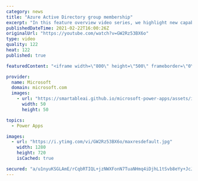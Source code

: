 ```yaml
---
category: news
title: "Azure Active Directory group membership"
excerpt: "In this feature overview video series, we highlight new capabilities included in the latest update to Microsoft Power Apps.  Power Apps Dataverse provides record level security to Azure Active Directory group membership types. Admins can easily set up and assign permissions to different Azure AD users,"
publishedDateTime: 2021-02-22T16:00:26Z
originalUrl: "https://youtube.com/watch?v=GW2Rz53BX6o"
type: video
quality: 122
heat: 122
published: true

featuredContent: "<iframe width=\"800\" height=\"500\" frameborder=\"0\" src=\"https://www.youtube.com/embed/GW2Rz53BX6o\" allow=\"accelerometer; autoplay; encrypted-media; gyroscope; picture-in-picture\" allowfullscreen></iframe>"

provider:
  name: Microsoft
  domain: microsoft.com
  images:
    - url: "https://smartableai.github.io/microsoft-power-apps/assets/images/organizations/microsoft.com-50x50.jpg"
      width: 50
      height: 50

topics:
  - Power Apps

images:
  - url: "https://i.ytimg.com/vi/GW2Rz53BX6o/maxresdefault.jpg"
    width: 1280
    height: 720
    isCached: true

secured: "a/u1nyuKSGLAmE/rCqbRTIQL+jzNWXFonN7TuaNHmq4iDjhL1tSvb8eYy+JcJc8iaxs5b49TTlCtrsnY7xzJWZ8sYlMrBxpe0p4EpkJYSnXEoDCZ/ct2EfGiQTXOvrHx8yJeb5PA+LsP3V0t1VymUVpMBlOf0tdHOncLDPB/ry0sFUMa73a1Sq1GezD3yEVG8xO3YW+soPxXsImDZaBnS/fqwrdRIRdXfunDUANtpL2YT5b9t1jrssGFDJNOZsDPQ8qhM0+PY/ILc3HF7d3SSL6XhqNuY3lIPzPpq0ioOFdz6m2MbsjCk3esv5tmkH0TFS6c2jePqlzUHtnX9d+DlNBz3CarL3wFKC53eTAtSxPm/LLA++5+65oBnWnLO3ZuDMBbIBvM3Hjmnlhh+HH1jssm7bgnhacYkWyxjKPOiBof2j3hVusEQpwxMid9ZRbN;TrXsgHvtBZP205FKcUK9RQ=="
---
```


